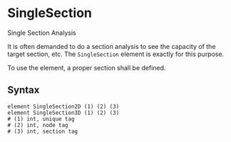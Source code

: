 # SingleSection

Single Section Analysis

It is often demanded to do a section analysis to see the capacity of the target section, etc. The `SingleSection` element is exactly for this purpose.

To use the element, a proper section shall be defined.

## Syntax

```
element SingleSection2D (1) (2) (3)
element SingleSection3D (1) (2) (3)
# (1) int, unique tag
# (2) int, node tag
# (3) int, section tag
```
